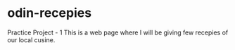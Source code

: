 # odin-recepies
Practice Project - 1
This is a web page where I will be giving few recepies of our local cusine.

